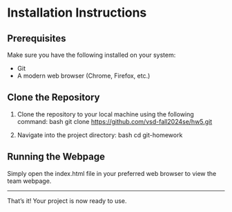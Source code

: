 # Installation Instructions

## Prerequisites
Make sure you have the following installed on your system:
- Git
- A modern web browser (Chrome, Firefox, etc.)

## Clone the Repository
1. Clone the repository to your local machine using the following command:
    bash
    git clone https://github.com/vsd-fall2024se/hw5.git
    

2. Navigate into the project directory:
    bash
    cd git-homework
    

## Running the Webpage
Simply open the index.html file in your preferred web browser to view the team webpage.

---

That’s it! Your project is now ready to use.